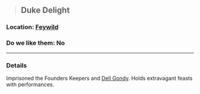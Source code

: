 >## Duke Delight

### Location: [Feywild](../../Locations/Feywild.md)

### Do we like them: No

***

### Details

Imprisoned the Founders Keepers and [Dell Gondy](Dell%20Gondy.md). Holds extravagant feasts with performances.